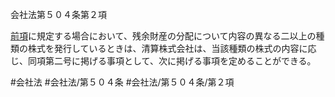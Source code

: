 会社法第５０４条第２項

[前項](会社法＿＿＿＿第５０４条第１項)に規定する場合において、残余財産の分配について内容の異なる二以上の種類の株式を発行しているときは、清算株式会社は、当該種類の株式の内容に応じ、同項第二号に掲げる事項として、次に掲げる事項を定めることができる。

#会社法
#会社法/第５０４条
#会社法/第５０４条/第２項
